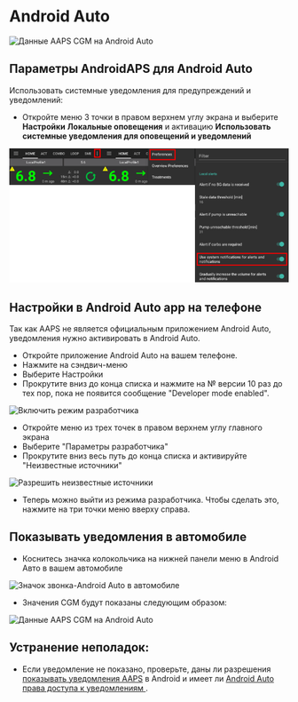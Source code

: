 # Android Auto

![Данные AAPS CGM на Android Auto](../images/AndroidAuto_05.png)

## Параметры AndroidAPS для Android Auto

Использовать системные уведомления для предупреждений и уведомлений:

* Откройте меню 3 точки в правом верхнем углу экрана и выберите **Настройки** <unk> **Локальные оповещения** <unk> и активацию **Использовать системные уведомления для оповещений и уведомлений** 

![Использовать системные уведомления для предупреждений и уведомлений](../images/AndroidAuto_01v2.png)

## Настройки в Android Auto app на телефоне

Так как AAPS не является официальным приложением Android Auto, уведомления нужно активировать в Android Auto.

* Откройте приложение Android Auto на вашем телефоне.
* Нажмите на сэндвич-меню
* Выберите Настройки
* Прокрутите вниз до конца списка и нажмите на № версии 10 раз до тех пор, пока не появится сообщение "Developer mode enabled".

![Включить режим разработчика](../images/AndroidAuto_02.png)

* Откройте меню из трех точек в правом верхнем углу главного экрана
* Выберите "Параметры разработчика"
* Прокрутите вниз весь путь до конца списка и активируйте "Неизвестные источники"

![Разрешить неизвестные источники](../images/AndroidAuto_03.png)

* Теперь можно выйти из режима разработчика. Чтобы сделать это, нажмите на три точки меню вверху справа.

## Показывать уведомления в автомобиле

* Коснитесь значка колокольчика на нижней панели меню в Android Авто в вашем автомобиле

![Значок звонка-Android Auto в автомобиле](../images/AndroidAuto_04.png)

* Значения CGM будут показаны следующим образом:

![Данные AAPS CGM на Android Auto](../images/AndroidAuto_05.png)

## Устранение неполадок:

* Если уведомление не показано, проверьте, даны ли разрешения [ показывать уведомления AAPS](#androidaps-settings-for-android-auto) в Android и имеет ли [ Android Auto права доступа к уведомлениям ](#settings-in-android-auto-app-on-your-phone).